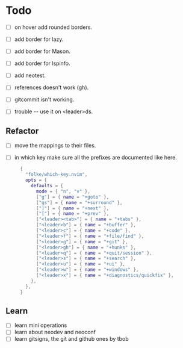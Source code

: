 # Todo

- [ ] on hover add rounded borders.
- [ ] add border for lazy.
- [ ] add border for Mason.
- [ ] add border for lspinfo.

- [ ] add neotest.

- [ ] references doesn't work (gh).

- [ ] gitcommit isn't working.

- [ ] trouble -- use it on &lt;leader&gt;ds.

## Refactor

- [ ] move the mappings to their files.
- [ ] in which key make sure all the prefixes are documented like here.

  ```lua
    {
      "folke/which-key.nvim",
      opts = {
        defaults = {
          mode = { "n", "v" },
          ["g"] = { name = "+goto" },
          ["gs"] = { name = "+surround" },
          ["]"] = { name = "+next" },
          ["["] = { name = "+prev" },
          ["<leader><tab>"] = { name = "+tabs" },
          ["<leader>b"] = { name = "+buffer" },
          ["<leader>c"] = { name = "+code" },
          ["<leader>f"] = { name = "+file/find" },
          ["<leader>g"] = { name = "+git" },
          ["<leader>gh"] = { name = "+hunks" },
          ["<leader>q"] = { name = "+quit/session" },
          ["<leader>s"] = { name = "+search" },
          ["<leader>u"] = { name = "+ui" },
          ["<leader>w"] = { name = "+windows" },
          ["<leader>x"] = { name = "+diagnostics/quickfix" },
        },
      },
    }
  ```

## Learn

- [ ] learn mini operations
- [ ] learn about neodev and neoconf
- [ ] learn gitsigns, the git and github ones by tbob
